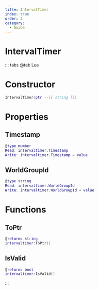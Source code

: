 ```yaml
---
title: IntervalTimer
index: true
order: 2
category:
  - Guide
---
```


# IntervalTimer

::: tabs
@tab Lua
# Constructor
```lua
IntervalTimer(ptr --[[ string ]])
```
# Properties
## Timestamp 
```lua
@type number
Read: intervaltimer.Timestamp
Write: intervaltimer.Timestamp = value
```
## WorldGroupId 
```lua
@type string
Read: intervaltimer.WorldGroupId
Write: intervaltimer.WorldGroupId = value
```
# Functions
## ToPtr
```lua
@returns string
intervaltimer:ToPtr()
```
## IsValid
```lua
@returns bool
intervaltimer:IsValid()
```

:::